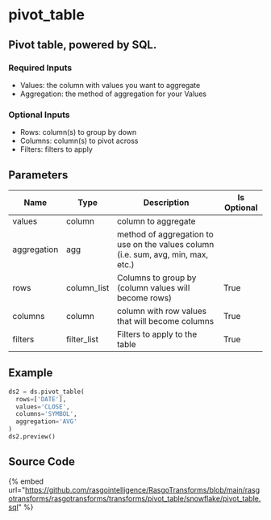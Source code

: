 

# pivot_table

## Pivot table, powered by SQL.

### Required Inputs
- Values: the column with values you want to aggregate
- Aggregation: the method of aggregation for your Values

### Optional Inputs
- Rows: column(s) to group by down
- Columns: column(s) to pivot across
- Filters: filters to apply


## Parameters

|    Name     |    Type     |                                    Description                                    | Is Optional |
| ----------- | ----------- | --------------------------------------------------------------------------------- | ----------- |
| values      | column      | column to aggregate                                                               |             |
| aggregation | agg         | method of aggregation to use on the values column (i.e. sum, avg, min, max, etc.) |             |
| rows        | column_list | Columns to group by (column values will become rows)                              | True        |
| columns     | column      | column with row values that will become columns                                   | True        |
| filters     | filter_list | Filters to apply to the table                                                     | True        |


## Example

```python
ds2 = ds.pivot_table(
  rows=['DATE'],
  values='CLOSE',
  columns='SYMBOL',
  aggregation='AVG'
)
ds2.preview()
```

## Source Code

{% embed url="https://github.com/rasgointelligence/RasgoTransforms/blob/main/rasgotransforms/rasgotransforms/transforms/pivot_table/snowflake/pivot_table.sql" %}


